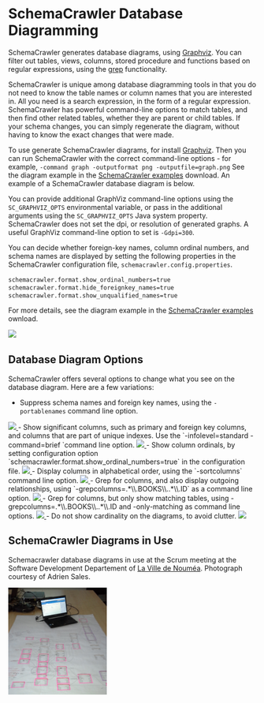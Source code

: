 # SchemaCrawler Database Diagramming

SchemaCrawler generates database diagrams, using [Graphviz](http://www.graphviz.org/).
You can filter out tables, views, columns, stored procedure and functions based on regular expressions,
using the [grep](faq.html#whats-schemacrawler-grep) functionality.

SchemaCrawler is unique among database diagramming tools in that you do not need to know the
table names or column names that you are interested in. All you need is a search expression,
in the form of a regular expression. SchemaCrawler has powerful command-line options to match tables,
and then find other related tables, whether they are parent or child tables. If your schema changes,
you can simply regenerate the diagram, without having to know the exact changes that were made.

To use generate SchemaCrawler diagrams, for install [Graphviz](http://www.graphviz.org/).
Then you can run SchemaCrawler with the correct command-line options - for example,
`-command graph -outputformat png -outputfile=graph.png` See the diagram example
in the [SchemaCrawler examples](https://sourceforge.net/projects/schemacrawler/files/SchemaCrawler%20Examples/)
download. An example of a SchemaCrawler database diagram is below.

You can provide additional GraphViz command-line options using the `SC_GRAPHVIZ_OPTS`
environmental variable, or pass in the additional arguments using the `SC_GRAPHVIZ_OPTS`
Java system property. SchemaCrawler does not set the dpi, or resolution of generated graphs.
A useful GraphViz command-line option to set is `-Gdpi=300`.

You can decide whether foreign-key names, column ordinal numbers, and schema names are displayed
by setting the following properties in the SchemaCrawler configuration file,
`schemacrawler.config.properties`.

```
schemacrawler.format.show_ordinal_numbers=true
schemacrawler.format.hide_foreignkey_names=true
schemacrawler.format.show_unqualified_names=true
```

For more details, see the diagram example in the
[SchemaCrawler examples](https://sourceforge.net/projects/schemacrawler/files/SchemaCrawler%20Examples/)
ownload.

<a href="images/diagram.png" data-toggle="lightbox" title="SchemaCrawler database diagram">
<img src="images/diagram.png" width="200" />
</a>

## Database Diagram Options

SchemaCrawler offers several options to change what you see on the database diagram. Here are a few variations:

- Suppress schema names and foreign key names, using the `-portablenames` command line option.
<a href="images/diagram_2_portablenames.png" data-toggle="lightbox" title="SchemaCrawler database diagram">
<img src="images/diagram_2_portablenames.png" width="200" />
</a>
- Show significant columns, such as primary and foreign key columns, and columns that are part of unique indexes. Use the `-infolevel=standard -command=brief `command line option.
<a href="images/diagram_3_important_columns.png" data-toggle="lightbox" title="SchemaCrawler database diagram">
<img src="images/diagram_3_important_columns.png" width="200" />
</a>
- Show column ordinals, by setting configuration option `schemacrawler.format.show_ordinal_numbers=true` in the configuration file.
<a href="images/diagram_4_ordinals.png" data-toggle="lightbox" title="SchemaCrawler database diagram">
<img src="images/diagram_4_ordinals.png" width="200" />
</a>
- Display columns in alphabetical order, using the `-sortcolumns` command line option.
<a href="images/diagram_5_alphabetical.png" data-toggle="lightbox" title="SchemaCrawler database diagram">
<img src="images/diagram_5_alphabetical.png" width="200" />
</a>
- Grep for columns, and also display outgoing relationships, using `-grepcolumns=.*\\.BOOKS\\..*\\.ID` as a command line option.
<a href="images/diagram_6_grep.png" data-toggle="lightbox" title="SchemaCrawler database diagram">
<img src="images/diagram_6_grep.png" width="200" />
</a>
- Grep for columns, but only show matching tables, using -grepcolumns=.*\\.BOOKS\\..*\\.ID and -only-matching as command line options.
<a href="images/diagram_7_grep_onlymatching.png" data-toggle="lightbox" title="SchemaCrawler database diagram">
<img src="images/diagram_7_grep_onlymatching.png" width="200" />
</a>
- Do not show cardinality on the diagrams, to avoid clutter.
<a href="images/diagram_8_no_cardinality.png" data-toggle="lightbox" title="SchemaCrawler database diagram">
<img src="images/diagram_8_no_cardinality.png" width="200" />
</a>

## SchemaCrawler Diagrams in Use

Schemacrawler database diagrams in use at the Scrum meeting at the Software Development Departement of [La Ville de Nouméa](http://www.noumea.nc/). Photograph courtesy of Adrien Sales.

<a href="images/SchemaCrawler_Noumea.jpg" data-toggle="lightbox" title="Schemacrawler database diagrams in use">
<img src="images/SchemaCrawler_Noumea.jpg" width="200" />
</a>
